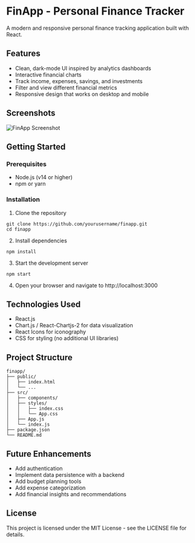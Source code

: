 # FinApp - Personal Finance Tracker

A modern and responsive personal finance tracking application built with React.

## Features

- Clean, dark-mode UI inspired by analytics dashboards
- Interactive financial charts
- Track income, expenses, savings, and investments
- Filter and view different financial metrics
- Responsive design that works on desktop and mobile

## Screenshots

![FinApp Screenshot](https://via.placeholder.com/800x450.png?text=FinApp+Dashboard)

## Getting Started

### Prerequisites

- Node.js (v14 or higher)
- npm or yarn

### Installation

1. Clone the repository

```
git clone https://github.com/yourusername/finapp.git
cd finapp
```

2. Install dependencies

```
npm install
```

3. Start the development server

```
npm start
```

4. Open your browser and navigate to http://localhost:3000

## Technologies Used

- React.js
- Chart.js / React-Chartjs-2 for data visualization
- React Icons for iconography
- CSS for styling (no additional UI libraries)

## Project Structure

```
finapp/
├── public/
│   ├── index.html
│   └── ...
├── src/
│   ├── components/
│   ├── styles/
│   │   ├── index.css
│   │   └── App.css
│   ├── App.js
│   └── index.js
├── package.json
└── README.md
```

## Future Enhancements

- Add authentication
- Implement data persistence with a backend
- Add budget planning tools
- Add expense categorization
- Add financial insights and recommendations

## License

This project is licensed under the MIT License - see the LICENSE file for details.
